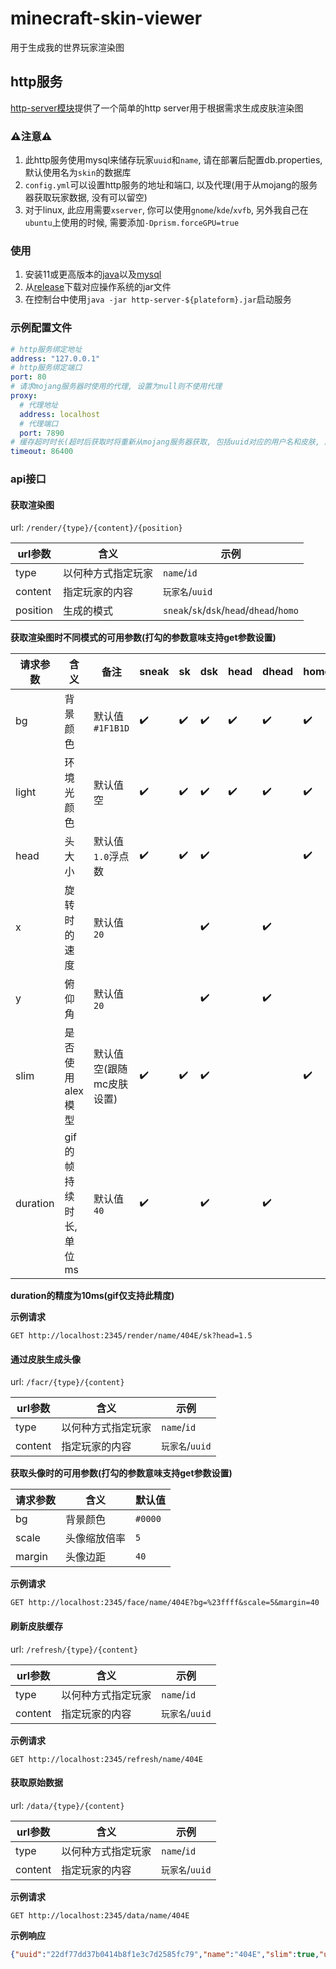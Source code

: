 # minecraft-skin-viewer

用于生成我的世界玩家渲染图

## http服务

[http-server模块](http-server)提供了一个简单的http server用于根据需求生成皮肤渲染图

### **:warning:注意:warning:**

1. 此http服务使用mysql来储存玩家`uuid`和`name`, 请在部署后配置db.properties, 默认使用名为`skin`的数据库
2. `config.yml`可以设置http服务的地址和端口, 以及代理(用于从mojang的服务器获取玩家数据, 没有可以留空)
3. 对于linux, 此应用需要`xserver`, 你可以使用`gnome`/`kde`/`xvfb`, 另外我自己在`ubuntu`上使用的时候, 需要添加`-Dprism.forceGPU=true`

### 使用

1. 安装11或更高版本的[java](https://adoptium.net/)以及[mysql](https://downloads.mysql.com/archives/community/)
2. 从[release](https://github.com/4o4E/minecraft-skin-viewer/releases/latest)下载对应操作系统的jar文件
3. 在控制台中使用`java -jar http-server-${plateform}.jar`启动服务

### 示例配置文件

```yaml
# http服务绑定地址
address: "127.0.0.1"
# http服务绑定端口
port: 80
# 请求mojang服务器时使用的代理, 设置为null则不使用代理
proxy:
  # 代理地址
  address: localhost
  # 代理端口
  port: 7890
# 缓存超时时长(超时后获取时将重新从mojang服务器获取, 包括uuid对应的用户名和皮肤, 服务不会主动移除过期缓存, 仅在获取时检测超时)
timeout: 86400
```

### api接口

#### 获取渲染图

url: `/render/{type}/{content}/{position}`

| url参数    | 含义        | 示例                                       |
|----------|-----------|------------------------------------------|
| type     | 以何种方式指定玩家 | `name`/`id`                              |
| content  | 指定玩家的内容   | `玩家名`/`uuid`                             |
| position | 生成的模式     | `sneak`/`sk`/`dsk`/`head`/`dhead`/`homo` |

**获取渲染图时不同模式的可用参数(打勾的参数意味支持get参数设置)**

| 请求参数     | 含义              | 备注             | sneak              | sk                 | dsk                | head               | dhead              | homo               |
|----------|-----------------|----------------|--------------------|--------------------|--------------------|--------------------|--------------------|--------------------|
| bg       | 背景颜色            | 默认值`#1F1B1D`   | :heavy_check_mark: | :heavy_check_mark: | :heavy_check_mark: | :heavy_check_mark: | :heavy_check_mark: | :heavy_check_mark: |
| light    | 环境光颜色           | 默认值空           | :heavy_check_mark: | :heavy_check_mark: | :heavy_check_mark: | :heavy_check_mark: | :heavy_check_mark: | :heavy_check_mark: |
| head     | 头大小             | 默认值`1.0`浮点数    | :heavy_check_mark: | :heavy_check_mark: | :heavy_check_mark: |                    |                    | :heavy_check_mark: |
| x        | 旋转时的速度          | 默认值`20`        |                    |                    | :heavy_check_mark: |                    | :heavy_check_mark: |                    |
| y        | 俯仰角             | 默认值`20`        |                    |                    | :heavy_check_mark: |                    | :heavy_check_mark: |                    |
| slim     | 是否使用alex模型      | 默认值空(跟随mc皮肤设置) | :heavy_check_mark: | :heavy_check_mark: | :heavy_check_mark: |                    |                    | :heavy_check_mark: |
| duration | gif的帧持续时长, 单位ms | 默认值`40`        | :heavy_check_mark: |                    | :heavy_check_mark: |                    | :heavy_check_mark: |                    |

**duration的精度为10ms(gif仅支持此精度)**

**示例请求**

```http request
GET http://localhost:2345/render/name/404E/sk?head=1.5
```

#### 通过皮肤生成头像

url: `/facr/{type}/{content}`

| url参数    | 含义        | 示例                                       |
|----------|-----------|------------------------------------------|
| type     | 以何种方式指定玩家 | `name`/`id`                              |
| content  | 指定玩家的内容   | `玩家名`/`uuid`                             |\

**获取头像时的可用参数(打勾的参数意味支持get参数设置)**

| 请求参数     | 含义     | 默认值     |
|----------|--------|---------|
| bg       | 背景颜色   | `#0000` |
| scale    | 头像缩放倍率 | `5`     |
| margin   | 头像边距   | `40`    |

**示例请求**

```http request
GET http://localhost:2345/face/name/404E?bg=%23ffff&scale=5&margin=40
```

#### 刷新皮肤缓存

url: `/refresh/{type}/{content}`

| url参数   | 含义        | 示例           |
|---------|-----------|--------------|
| type    | 以何种方式指定玩家 | `name`/`id`  |
| content | 指定玩家的内容   | `玩家名`/`uuid` |

**示例请求**

```http request
GET http://localhost:2345/refresh/name/404E
```

#### 获取原始数据

url: `/data/{type}/{content}`

| url参数   | 含义        | 示例           |
|---------|-----------|--------------|
| type    | 以何种方式指定玩家 | `name`/`id`  |
| content | 指定玩家的内容   | `玩家名`/`uuid` |

**示例请求**

```http request
GET http://localhost:2345/data/name/404E
```

**示例响应**
```json
{"uuid":"22df77dd37b0414b8f1e3c7d2585fc79","name":"404E","slim":true,"update":1683961680455,"hash":"4daa024bc2d35de2b26025051817d04491ad586e5a2ab85f9dad608b009ac7d"}
```


